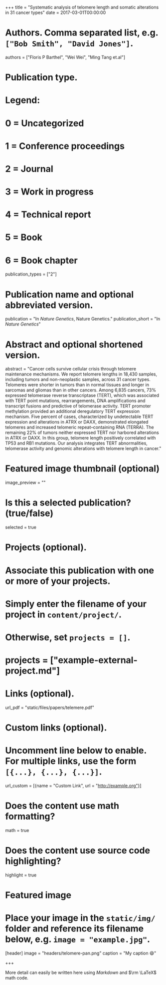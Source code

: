 +++
title = "Systematic analysis of telomere length and somatic alterations in 31 cancer types"
date = 2017-03-01T00:00:00

# Authors. Comma separated list, e.g. `["Bob Smith", "David Jones"]`.
authors = ["Floris P Barthel", "Wei Wei", "Ming Tang et.al"]

# Publication type.
# Legend:
# 0 = Uncategorized
# 1 = Conference proceedings
# 2 = Journal
# 3 = Work in progress
# 4 = Technical report
# 5 = Book
# 6 = Book chapter
publication_types = ["2"]

# Publication name and optional abbreviated version.
publication = "In *Nature Genetics*, Nature Genetics."
publication_short = "In *Nature Genetics*"

# Abstract and optional shortened version.
abstract = "Cancer cells survive cellular crisis through telomere maintenance mechanisms. We report telomere lengths in 18,430 samples, including tumors and non-neoplastic samples, across 31 cancer types. Telomeres were shorter in tumors than in normal tissues and longer in sarcomas and gliomas than in other cancers. Among 6,835 cancers, 73% expressed telomerase reverse transcriptase (TERT), which was associated with TERT point mutations, rearrangements, DNA amplifications and transcript fusions and predictive of telomerase activity. TERT promoter methylation provided an additional deregulatory TERT expression mechanism. Five percent of cases, characterized by undetectable TERT expression and alterations in ATRX or DAXX, demonstrated elongated telomeres and increased telomeric repeat–containing RNA (TERRA). The remaining 22% of tumors neither expressed TERT nor harbored alterations in ATRX or DAXX. In this group, telomere length positively correlated with TP53 and RB1 mutations. Our analysis integrates TERT abnormalities, telomerase activity and genomic alterations with telomere length in cancer."

# Featured image thumbnail (optional)
image_preview = ""

# Is this a selected publication? (true/false)
selected = true

# Projects (optional).
#   Associate this publication with one or more of your projects.
#   Simply enter the filename of your project in `content/project/`.
#   Otherwise, set `projects = []`.
# projects = ["example-external-project.md"]

# Links (optional).
url_pdf = "static/files/papers/telemere.pdf"


# Custom links (optional).
#   Uncomment line below to enable. For multiple links, use the form `[{...}, {...}, {...}]`.
url_custom = [{name = "Custom Link", url = "http://example.org"}]

# Does the content use math formatting?
math = true

# Does the content use source code highlighting?
highlight = true

# Featured image
# Place your image in the `static/img/` folder and reference its filename below, e.g. `image = "example.jpg"`.
[header]
image = "headers/telomere-pan.png"
caption = "My caption :smile:"

+++

More detail can easily be written here using *Markdown* and $\rm \LaTeX$ math code.
